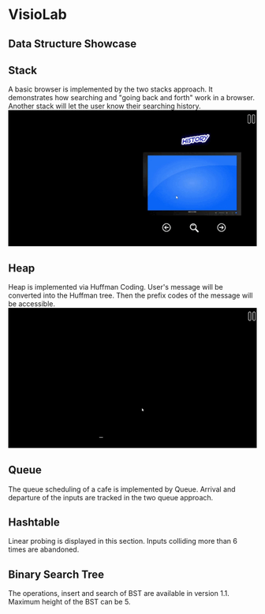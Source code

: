 # VisioLab

## Data Structure Showcase

## Stack
A basic browser is implemented by the two stacks approach. It demonstrates how searching and "going back and forth" work in a browser. Another stack will let the user know
their searching history.
![](Demo/Stack.gif)

## Heap
Heap is implemented via Huffman Coding. User's message will be converted into the Huffman tree. Then the prefix codes of the message will be accessible.
![](Demo/Heap.gif)

## Queue
The queue scheduling of a cafe is implemented by Queue. Arrival and departure of the inputs are tracked in the two queue approach.

## Hashtable
Linear probing is displayed in this section. Inputs colliding more than 6 times are abandoned.

## Binary Search Tree
The operations, insert and search of BST are available in version 1.1. Maximum height of the BST can be 5. 
